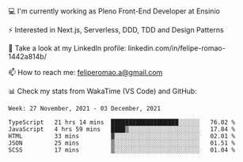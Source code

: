 💻 I'm currently working as Pleno Front-End Developer at Ensinio

⚡ Interested in Next.js, Serverless, DDD, TDD and Design Patterns

👥 Take a look at my LinkedIn profile: linkedin.com/in/felipe-romao-1442a814b/

📫 How to reach me: feliperomao.a@gmail.com

📊 Check my stats from WakaTime (VS Code) and GitHub:

<!--START_SECTION:waka-->
```text
Week: 27 November, 2021 - 03 December, 2021

TypeScript   21 hrs 14 mins  ███████████████████░░░░░░   76.02 % 
JavaScript   4 hrs 59 mins   ████▒░░░░░░░░░░░░░░░░░░░░   17.84 % 
HTML         33 mins         ▓░░░░░░░░░░░░░░░░░░░░░░░░   02.01 % 
JSON         25 mins         ▒░░░░░░░░░░░░░░░░░░░░░░░░   01.51 % 
SCSS         17 mins         ▒░░░░░░░░░░░░░░░░░░░░░░░░   01.04 % 
```
<!--END_SECTION:waka-->
